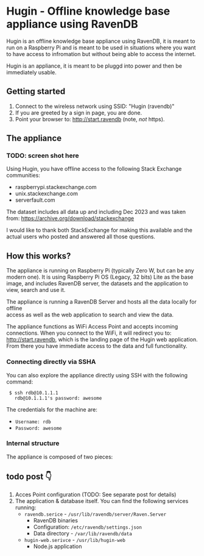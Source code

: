 # Hugin - Offline knowledge base appliance using RavenDB

Hugin is an offline knowledge base appliance using RavenDB, it is meant to run on a Raspberry Pi 
and is meant to be used in situations where you want to have access to infromation but without 
being able to access the internet. 

Hugin is an appliance, it is meant to be pluggd into power and then be immediately usable. 

## Getting started

1. Connect to the wireless network using SSID: "Hugin (ravendb)"
2. If you are greeted by a sign in page, you are done.
3. Point your browser to: http://start.ravendb (note, _not_ https).

## The appliance

### TODO: screen shot here

Using Hugin, you have offline access to the following Stack Exchange communities:

* raspberrypi.stackexchange.com
* unix.stackexchange.com
* serverfault.com

The dataset includes all data up and including Dec 2023 and was taken from: https://archive.org/download/stackexchange

I would like to thank both StackExchange for making this available and the actual users
who posted and answered all those questions.

## How this works?

The appliance is running on Raspberry Pi (typically Zero W, but can be any modern one).
It is using Raspberry Pi OS (Legacy, 32 bits) Lite as the base image, 
and includes RavenDB server, the datasets and the application to view, search and 
use it.

The appliance is running a RavenDB Server and hosts all the data locally for offline  
access as well as the web application to search and view the data.

The appliance functions as WiFi Access Point and accepts incoming connections. When you
connect to the WiFi, it will redirect you to: http://start.ravendb, which is the landing
page of the Hugin web application. From there you have immediate access to the data and
full functionality.

### Connecting directly via SSHA

You can also explore the appliance directly using SSH with the following command:

```
 $ ssh rdb@10.1.1.1
   rdb@10.1.1.1's password: awesome
```

The credentials for the machine are:

* ```Username: rdb```
* ```Password: awesome```

### Internal structure

The appliance is composed of two pieces: 

## todo post 👇

1. Acces Point configuration (TODO: See separate post for details) 
2. The application & database itself. You can find the following services running:
    * ```ravendb.serice``` - ```/usr/lib/ravendb/server/Raven.Server```
        * RavenDB binaries
        * Configuration: ```/etc/ravendb/settings.json```
        * Data directory -  ```/var/lib/ravendb/data```
    * ```hugin-web.serivce``` - ```/usr/lib/hugin-web```
        * Node.js application